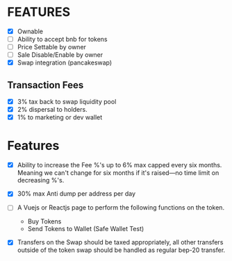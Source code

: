 # FEATURES

- [x] Ownable
- [ ] Ability to accept bnb for tokens 
- [ ] Price Settable by owner
- [ ] Sale Disable/Enable by owner
- [x] Swap integration (pancakeswap)

## Transaction Fees

- [x] 3% tax back to swap liquidity pool
- [x] 2% dispersal to holders.
- [x] 1% to marketing or dev wallet

# Features

- [x] Ability to increase the Fee %'s up to 6% max capped every six months. Meaning we can't change for six months if it's raised—no time limit on decreasing %'s.

- [x] 30% max Anti dump per address per day

- [ ] A Vuejs or Reactjs page to perform the following functions on the token.

  - Buy Tokens
  - Send Tokens to Wallet (Safe Wallet Test)

- [x] Transfers on the Swap should be taxed appropriately, all other transfers outside of the token swap should be handled as regular bep-20 transfer.
